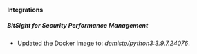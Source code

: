 #### Integrations
##### BitSight for Security Performance Management
- Updated the Docker image to: *demisto/python3:3.9.7.24076*.
